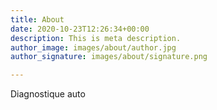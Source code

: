 ```yaml
---
title: About
date: 2020-10-23T12:26:34+00:00
description: This is meta description.
author_image: images/about/author.jpg
author_signature: images/about/signature.png

---
```

Diagnostique auto 